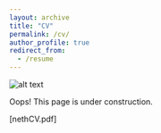 ```yaml
---
layout: archive
title: "CV"
permalink: /cv/
author_profile: true
redirect_from:
  - /resume
---
```


![alt text][construction]

Oops! This page is under construction.

[nethCV.pdf]

[construction]: http://rs364.pbsrc.com/albums/oo83/fruitsnax/pikachu/pikachu_under_construction.gif~c200

